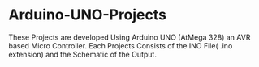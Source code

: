 # Arduino-UNO-Projects
These Projects are developed Using Arduino UNO (AtMega 328) an AVR based Micro Controller. Each Projects Consists of the INO File( .ino extension) and the Schematic of the Output.
